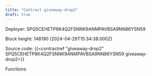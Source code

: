 ```yaml
---
title: "Contract giveaway-drop2"
draft: true
---
```

Deployer: SPQ5CEHETP8K4Q2FSNNK9ANMPAVBSA9NN86YSN59


 



Block height: 148190 (2024-04-29T15:34:38.000Z)

Source code: {{<contractref "giveaway-drop2" SPQ5CEHETP8K4Q2FSNNK9ANMPAVBSA9NN86YSN59 giveaway-drop2>}}

Functions:


